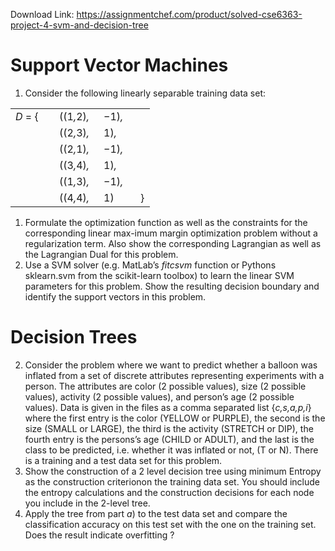 Download Link: https://assignmentchef.com/product/solved-cse6363-project-4-svm-and-decision-tree
<br>
<h1>Support Vector Machines</h1>

<ol>

 <li>Consider the following linearly separable training data set:</li>

</ol>

<table width="160">

 <tbody>

  <tr>

   <td width="54"><em>D </em>= {</td>

   <td width="55">((1<em>,</em>2)<em>,</em></td>

   <td width="43">−1)<em>,</em></td>

   <td width="7"> </td>

  </tr>

  <tr>

   <td width="54"> </td>

   <td width="55">((2<em>,</em>3)<em>,</em></td>

   <td width="43">1)<em>,</em></td>

   <td width="7"> </td>

  </tr>

  <tr>

   <td width="54"> </td>

   <td width="55">((2<em>,</em>1)<em>,</em></td>

   <td width="43">−1)<em>,</em></td>

   <td width="7"> </td>

  </tr>

  <tr>

   <td width="54"> </td>

   <td width="55">((3<em>,</em>4)<em>,</em></td>

   <td width="43">1)<em>,</em></td>

   <td width="7"> </td>

  </tr>

  <tr>

   <td width="54"> </td>

   <td width="55">((1<em>,</em>3)<em>,</em></td>

   <td width="43">−1)<em>,</em></td>

   <td width="7"> </td>

  </tr>

  <tr>

   <td width="54"> </td>

   <td width="55">((4<em>,</em>4)<em>,</em></td>

   <td width="43">1)</td>

   <td width="7">}</td>

  </tr>

 </tbody>

</table>

<ol>

 <li>Formulate the optimization function as well as the constraints for the corresponding linear max-imum margin optimization problem without a regularization term. Also show the corresponding Lagrangian as well as the Lagrangian Dual for this problem.</li>

 <li>Use a SVM solver (e.g. MatLab’s <em>fitcsvm </em>function or Pythons sklearn.svm from the scikit-learn toolbox) to learn the linear SVM parameters for this problem. Show the resulting decision boundary and identify the support vectors in this problem.</li>

</ol>

<h1>Decision Trees</h1>

<ol start="2">

 <li>Consider the problem where we want to predict whether a balloon was inflated from a set of discrete attributes representing experiments with a person. The attributes are color (2 possible values), size (2 possible values), activity (2 possible values), and person’s age (2 possible values). Data is given in the files as a comma separated list {<em>c,s,a,p,i</em>} where the first entry is the color (YELLOW or PURPLE), the second is the size (SMALL or LARGE), the third is the activity (STRETCH or DIP), the fourth entry is the persons’s age (CHILD or ADULT), and the last is the class to be predicted, i.e. whether it was inflated or not, (T or N). There is a training and a test data set for this problem.</li>

 <li>Show the construction of a 2 level decision tree using minimum Entropy as the construction criterionon the training data set. You should include the entropy calculations and the construction decisions for each node you include in the 2-level tree.</li>

 <li>Apply the tree from part <em>a</em>) to the test data set and compare the classification accuracy on this test set with the one on the training set. Does the result indicate overfitting ?</li>

</ol>